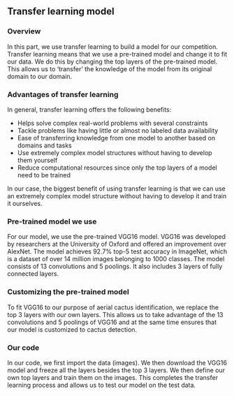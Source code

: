## Transfer learning model

### Overview 
In this part, we use transfer learning to build a model for our competition. Transfer learning means that we use a pre-trained model and change it to fit our data. We do this by changing the top layers of the pre-trained model. This allows us to ‘transfer’ the knowledge of the model from its original domain to our domain.

### Advantages of transfer learning
In general, transfer learning offers the following benefits:
* Helps solve complex real-world problems with several constraints
* Tackle problems like having little or almost no labeled data availability
* Ease of transferring knowledge from one model to another based on domains and tasks
* Use extremely complex model structures without having to develop them yourself
* Reduce computational resources since only the top layers of a model need to be trained

In our case, the biggest benefit of using transfer learning is that we can use an extremely complex model structure without having to develop it and train it ourselves. 

### Pre-trained model we use
For our model, we use the pre-trained VGG16 model. VGG16 was developed by researchers at the University of Oxford and offered an improvement over AlexNet. The model achieves 92.7% top-5 test accuracy in ImageNet, which is a dataset of over 14 million images belonging to 1000 classes. The model consists of 13 convolutions and 5 poolings. It also includes 3 layers of fully connected layers. 

### Customizing the pre-trained model
To fit VGG16 to our purpose of aerial cactus identification, we replace the top 3 layers with our own layers. This allows us to take advantage of the 13 convolutions and 5 poolings of VGG16 and at the same time ensures that our model is customized to cactus detection.

### Our code
In our code, we first import the data (images). We then download the VGG16 model and freeze all the layers besides the top 3 layers. We then define our own top layers and train them on the images. This completes the transfer learning process and allows us to test our model on the test data.

